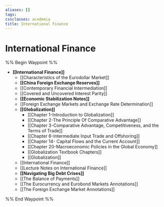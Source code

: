 ```yaml
---
aliases: []
tags: 
cssclasses: academia
title: International Finance
---
```


# International Finance

%% Begin Waypoint %%
- **[[International Finance]]**
	- [[Characteristics of the Eurodollar Market]]
	- **[[China Foreign Exchange Reserves]]**
	- [[Contemporary Financial Intermediation]]
	- [[Covered and Uncovered Interest Parity]]
	- **[[Economic Stabilization Notes]]**
	- [[Foreign Exchange Markets and Exchange Rate Determination]]
	- **[[Globalization]]**
		- [[Chapter 1-Introduction to Globalization]]
		- [[Chapter 2-The Principle Of Comparative Advantage]]
		- [[Chapter 3-Comparative Advantage, Competitiveness, and the Terms of Trade]]
		- [[Chapter 6-Intermediate Input Trade and Offshoring]]
		- [[Chapter 14- Capital Flows and the Current Account]]
		- [[Chapter 20-Macroeconomic Policies in the Global Economy]]
		- [[Globalization Textbook Chapters]]
		- [[Globalization]]
	- [[International Finance]]
	- [[Lecture Notes on International Finance]]
	- **[[Navigating Big Debt Crises]]**
	- [[The Balance of Payments]]
	- [[The Eurocurrency and Eurobond Markets Annotations]]
	- [[The Foreign Exchange Market Annotations]]

%% End Waypoint %%